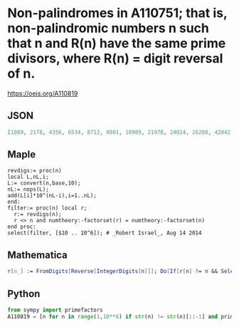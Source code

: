 # Non\-palindromes in A110751; that is, non\-palindromic numbers n such that n and R\(n\) have the same prime divisors, where R\(n\) \= digit reversal of n\.
https://oeis.org/A110819
## JSON
```JSON
[1089, 2178, 4356, 6534, 8712, 9801, 10989, 21978, 24024, 26208, 42042, 43956, 48048, 61248, 65934, 80262, 84084, 84216, 87912, 98901, 109989, 219978, 231504, 234234, 242424, 253344, 255528, 264264, 272646, 275184, 277816, 288288, 405132, 424242, 432432, 439956]
```
## Maple
```Maple
revdigs:= proc(n)
local L,nL,i;
L:= convert(n,base,10);
nL:= nops(L);
add(L[i]*10^(nL-i),i=1..nL);
end:
filter:= proc(n) local r;
  r:= revdigs(n);
  r <> n and numtheory:-factorset(r) = numtheory:-factorset(n)
end proc:
select(filter, [$10 .. 10^6]); # _Robert Israel_, Aug 14 2014
```
## Mathematica
```Mathematica
r[n_] := FromDigits[Reverse[IntegerDigits[n]]]; Do[If[r[n] != n && Select[Divisors[n], PrimeQ] == Select[Divisors[r[n]], PrimeQ], Print[n]], {n, 1, 10^6}]
```
## Python
```Python
from sympy import primefactors
A110819 = [n for n in range(1,10**6) if str(n) != str(n)[::-1] and primefactors(n) == primefactors(int(str(n)[::-1]))] # _Chai Wah Wu_, Aug 14 2014
```
